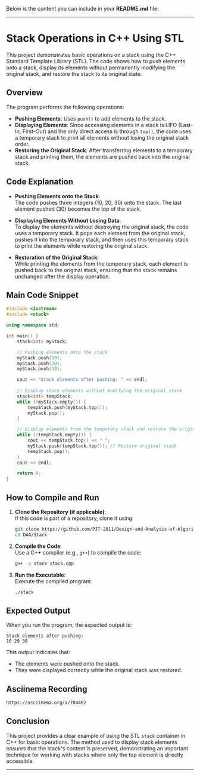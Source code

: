 Below is the content you can include in your **README.md** file:

---

# Stack Operations in C++ Using STL

This project demonstrates basic operations on a stack using the C++ Standard Template Library (STL). The code shows how to push elements onto a stack, display its elements without permanently modifying the original stack, and restore the stack to its original state.

## Overview

The program performs the following operations:
- **Pushing Elements**: Uses `push()` to add elements to the stack.
- **Displaying Elements**: Since accessing elements in a stack is LIFO (Last-In, First-Out) and the only direct access is through `top()`, the code uses a temporary stack to print all elements without losing the original stack order.
- **Restoring the Original Stack**: After transferring elements to a temporary stack and printing them, the elements are pushed back into the original stack.

## Code Explanation

- **Pushing Elements onto the Stack**:  
  The code pushes three integers (10, 20, 30) onto the stack. The last element pushed (30) becomes the top of the stack.

- **Displaying Elements Without Losing Data**:  
  To display the elements without destroying the original stack, the code uses a temporary stack. It pops each element from the original stack, pushes it into the temporary stack, and then uses this temporary stack to print the elements while restoring the original stack.

- **Restoration of the Original Stack**:  
  While printing the elements from the temporary stack, each element is pushed back to the original stack, ensuring that the stack remains unchanged after the display operation.

## Main Code Snippet

```cpp
#include <iostream>
#include <stack>

using namespace std;

int main() {
    stack<int> myStack;

    // Pushing elements onto the stack
    myStack.push(10);
    myStack.push(20);
    myStack.push(30);

    cout << "Stack elements after pushing: " << endl;
    
    // Display stack elements without modifying the original stack
    stack<int> tempStack;
    while (!myStack.empty()) {
        tempStack.push(myStack.top());
        myStack.pop();
    }

    // Display elements from the temporary stack and restore the original stack
    while (!tempStack.empty()) {
        cout << tempStack.top() << " ";
        myStack.push(tempStack.top()); // Restore original stack
        tempStack.pop();
    }
    cout << endl;

    return 0;
}
```

## How to Compile and Run

1. **Clone the Repository (if applicable)**:  
   If this code is part of a repository, clone it using:
   ```bash
   git clone https://github.com/PJT-2011/Design-and-Analysis-of-Algorithms.git
   cd DAA/Stack
   ```

2. **Compile the Code**:  
   Use a C++ compiler (e.g., `g++`) to compile the code:
   ```bash
   g++ -o stack stack.cpp
   ```

3. **Run the Executable**:  
   Execute the compiled program:
   ```bash
   ./stack
   ```

## Expected Output

When you run the program, the expected output is:

```
Stack elements after pushing: 
10 20 30 
```

This output indicates that:
- The elements were pushed onto the stack.
- They were displayed correctly while the original stack was restored.

## Asciinema Recording
```bash
https://asciinema.org/a/704462
```

## Conclusion

This project provides a clear example of using the STL `stack` container in C++ for basic operations. The method used to display stack elements ensures that the stack's content is preserved, demonstrating an important technique for working with stacks where only the top element is directly accessible.

---